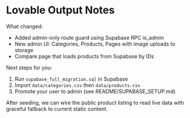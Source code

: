 # Lovable Output Notes

What changed:
- Added admin-only route guard using Supabase RPC is_admin
- New admin UI: Categories, Products, Pages with image uploads to storage
- Compare page that loads products from Supabase by IDs

Next steps for you:
1) Run `supabase_full_migration.sql` in Supabase
2) Import `data/categories.csv` then `data/products.csv`
3) Promote your user to admin (see README/SUPABASE_SETUP.md)

After seeding, we can wire the public product listing to read live data with graceful fallback to current static content.
